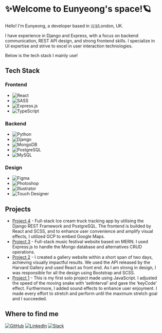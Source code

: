 # ✨Welcome to Eunyeong's space!🪐

Hello! I'm Eunyeong, a developer based in 🇬🇧London, UK. 

I have experience in Django and Express, with a focus on backend communication, REST API design, and strong frontend skills. 
I specialize in UI expertise and strive to excel in user interaction technologies.

Below is the tech stack I mainly use!

## Tech Stack

### Frontend
- ![React](https://img.shields.io/badge/-React-61DAFB?logo=react&logoColor=white&style=for-the-badge)
- ![SASS](https://img.shields.io/badge/-SASS-CC6699?logo=sass&logoColor=white&style=for-the-badge)
- ![Express.js](https://img.shields.io/badge/-Express.js-000000?logo=express&logoColor=white&style=for-the-badge)
- ![TypeScript](https://img.shields.io/badge/-TypeScript-3178C6?logo=typescript&logoColor=white&style=for-the-badge)

### Backend
- ![Python](https://img.shields.io/badge/-Python-3776AB?logo=python&logoColor=white&style=for-the-badge)
- ![Django](https://img.shields.io/badge/-Django-092E20?logo=django&logoColor=white&style=for-the-badge)
- ![MongoDB](https://img.shields.io/badge/-MongoDB-47A248?logo=mongodb&logoColor=white&style=for-the-badge)
- ![PostgreSQL](https://img.shields.io/badge/-PostgreSQL-336791?logo=postgresql&logoColor=white&style=for-the-badge)
- ![MySQL](https://img.shields.io/badge/-MySQL-4479A1?logo=mysql&logoColor=white&style=for-the-badge)

### Design
- ![Figma](https://img.shields.io/badge/-Figma-F24E1E?logo=figma&logoColor=white&style=for-the-badge)
- ![Photoshop](https://img.shields.io/badge/-Photoshop-31A8FF?logo=adobephotoshop&logoColor=white&style=for-the-badge)
- ![Illustrator](https://img.shields.io/badge/-Illustrator-FF9A00?logo=adobeillustrator&logoColor=white&style=for-the-badge)
- ![Touch Designer](https://img.shields.io/badge/-Touch%20Designer-000000?logo=touchdesigner&logoColor=white&style=for-the-badge)

## Projects

- [Project 4](https://staycool.herokuapp.com/) - Full-stack Ice cream truck tracking app by utilising the Django REST Framework and PostgreSQL. The frontend is builded by React and SCSS, and to enhance user convenience and amplify visual effects, I utilized GCP to embed Google Maps.
- [Project 3](https://woozu-sounds.herokuapp.com/) - Full-stack music festival website based on MERN. I used Express.js to handle the Mongo database and alternatives CRUD operations.
- [Project 2](https://spacejey-harvard-api.netlify.app) - I created a gallery website within a short span of two days, achieving visually impactful results. We used the API released by the Harvard Gallery and used React as front end. As I am strong in design, I was responsible for all the design using Bootstrap and SCSS.
- [Project 1](https://spacejey.github.io/SEI-PROJECT1/) - This is my first solo project made using JavaScript. I adjusted the speed of the moving snake with ‘setInterval’ and gave the ‘keyCode’ effect. Furthermore, I added sound effects to enhance user enjoyment. I made every effort to stretch and perform until the maximum stretch goal and I succeeded.


## Where to find me

[![GitHub](https://img.shields.io/badge/GitHub-181717.svg?&style=for-the-badge&logo=GitHub&logoColor=white)](https://github.com/spacejey)
[![LinkedIn](https://img.shields.io/badge/LinkedIn-0A66C2.svg?&style=for-the-badge&logo=LinkedIn&logoColor=white)](https://www.linkedin.com/in/eunyeong-jeong-459081175/)
[![Slack](https://img.shields.io/badge/Slack-4A154B.svg?&style=for-the-badge&logo=Slack&logoColor=white)](EunyeongJeong.slack.com)




